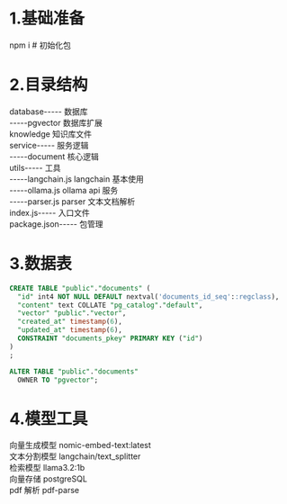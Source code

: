 # 1.基础准备

npm i # 初始化包

# 2.目录结构

database----- 数据库  
-----pgvector 数据库扩展  
knowledge 知识库文件  
service----- 服务逻辑  
-----document 核心逻辑  
utils----- 工具  
-----langchain.js langchain 基本使用  
-----ollama.js ollama api 服务  
-----parser.js parser 文本文档解析  
index.js----- 入口文件  
package.json----- 包管理

# 3.数据表

```sql
CREATE TABLE "public"."documents" (
  "id" int4 NOT NULL DEFAULT nextval('documents_id_seq'::regclass),
  "content" text COLLATE "pg_catalog"."default",
  "vector" "public"."vector",
  "created_at" timestamp(6),
  "updated_at" timestamp(6),
  CONSTRAINT "documents_pkey" PRIMARY KEY ("id")
)
;

ALTER TABLE "public"."documents"
  OWNER TO "pgvector";
```

# 4.模型工具

向量生成模型 nomic-embed-text:latest  
文本分割模型 langchain/text_splitter  
检索模型 llama3.2:1b  
向量存储 postgreSQL  
pdf 解析 pdf-parse
